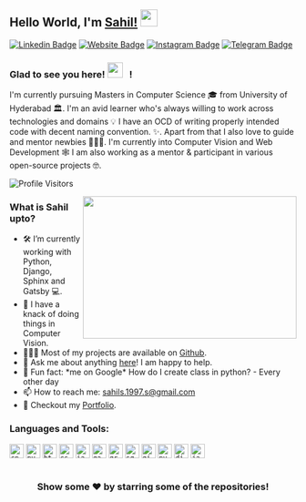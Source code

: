 ## Hello World, I'm [Sahil!](https://github.com/imsahil007/) <img src="https://raw.githubusercontent.com/imsahil007/imsahil007/master/assets/Hi.gif" width="30px"></h2>

[![Linkedin Badge](https://img.shields.io/badge/-Sahil-0e76a8?style=flat-square&logo=Linkedin&logoColor=white)](https://linkedin.com/in/imsahil007)
[![Website Badge](https://img.shields.io/badge/Portfolio%20Website-3b5998?style=flat-square&logo=google-chrome&logoColor=white)](https://imsahil007.github.io/)
[![Instagram Badge](https://img.shields.io/badge/-@kon_sahil-e4405f?style=flat-square&logo=Instagram&logoColor=white)](https://instagram.com/kon_sahil/)
[![Telegram Badge](https://img.shields.io/badge/-@imsahil007-0088cc?style=flat-square&logo=Telegram&logoColor=white)](https://t.me/imsahil007)

### Glad to see you here! <img src="https://raw.githubusercontent.com/imsahil007/imsahil007/master/assets/emoji.gif" width="27px"> &nbsp; !

I'm currently pursuing Masters in Computer Science 🎓 from University of Hyderabad 🏛. I'm an avid learner who's always willing to work across technologies and domains 💡 I have an OCD of writing properly intended code with decent naming convention. ✨. Apart from that I also love to guide and mentor newbies 👨🏻‍💻. I'm currently into Computer Vision and Web Development 🕸️ I am also working as a mentor & participant in various open-source projects 🤓.

![Profile Visitors](https://komarev.com/ghpvc/?username=imsahil007&color=blue)

<img align="right" height="250" width="375" alt="" src="https://raw.githubusercontent.com/imsahil007/imsahil007/master/assets/coder.gif" />

### What is Sahil upto? 

- 🛠 I’m currently working with Python, Django, <br /> Sphinx and Gatsby 💻.
- 🚀 I have a knack of doing things in Computer Vision.
- 👨🏻‍💻 Most of my projects are available on [Github](https://github.com/imsahil007).
- 💬 Ask me about anything [here](https://github.com/imsahil007/imsahil007/issues/)! I am happy to help.
- 👾 Fun fact: \*me on Google* How do I create class in python? - Every other day
- 📫 How to reach me: sahils.1997.s@gmail.com
- 📝 Checkout my [Portfolio](https://imsahil007.github.io).

### Languages and Tools:

<code><img height="25" src="https://raw.githubusercontent.com/imsahil007/imsahil007/master/assets/cpp.png" alt="cpp"></code>
<code><img height="25" src="https://raw.githubusercontent.com/imsahil007/imsahil007/master/assets/python.png" alt="python"></code>
<code><img height="25" src="https://raw.githubusercontent.com/imsahil007/imsahil007/master/assets/html.png" alt="html"></code>
<code><img height="25" src="https://raw.githubusercontent.com/imsahil007/imsahil007/master/assets/css.png" alt="css"></code>
<code><img height="25" src="https://raw.githubusercontent.com/imsahil007/imsahil007/master/assets/javascript.png" alt="javascript"></code>
<code><img height="25" src="https://raw.githubusercontent.com/imsahil007/imsahil007/master/assets/gatsby.png" alt="gatsby"></code>
<code><img height="25" src="https://raw.githubusercontent.com/imsahil007/imsahil007/master/assets/graphql.png" alt="graphql"></code>
<code><img height="25" src="https://raw.githubusercontent.com/imsahil007/imsahil007/master/assets/sql.png" alt="sql"></code>
<code><img height="25" src="https://raw.githubusercontent.com/imsahil007/imsahil007/master/assets/git.png" alt="git"></code>
<code><img height="25" src="https://raw.githubusercontent.com/imsahil007/imsahil007/master/assets/pytorch.svg" alt="pytorch"></code>
<code><img height="25" src="https://raw.githubusercontent.com/imsahil007/imsahil007/master/assets/django.png" alt="django"></code>
<code><img height="25" src="https://raw.githubusercontent.com/imsahil007/imsahil007/master/assets/java.png" alt="java"></code>


<img alt="" src="https://github-readme-stats.vercel.app/api?username=imsahil007&show_icons=true&hide_border=true" />


<div align="center">

### Show some ❤️ by starring some of the repositories!

</div>